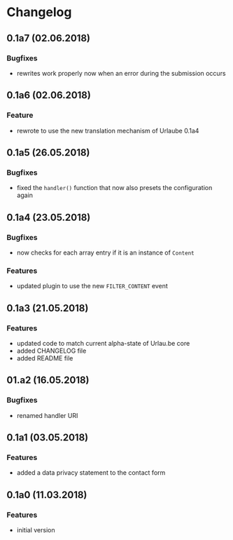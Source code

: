 # Changelog

## 0.1a7 (02.06.2018)
### Bugfixes
* rewrites work properly now when an error during the submission occurs

## 0.1a6 (02.06.2018)
### Feature
* rewrote to use the new translation mechanism of Urlaube 0.1a4

## 0.1a5 (26.05.2018)
### Bugfixes
* fixed the `handler()` function that now also presets the configuration again

## 0.1a4 (23.05.2018)
### Bugfixes
* now checks for each array entry if it is an instance of `Content`
### Features
* updated plugin to use the new `FILTER_CONTENT` event

## 0.1a3 (21.05.2018)
### Features
* updated code to match current alpha-state of Urlau.be core
* added CHANGELOG file
* added README file

## 01.a2 (16.05.2018)
### Bugfixes
* renamed handler URI

## 0.1a1 (03.05.2018)
### Features
* added a data privacy statement to the contact form

## 0.1a0 (11.03.2018)
### Features
* initial version

